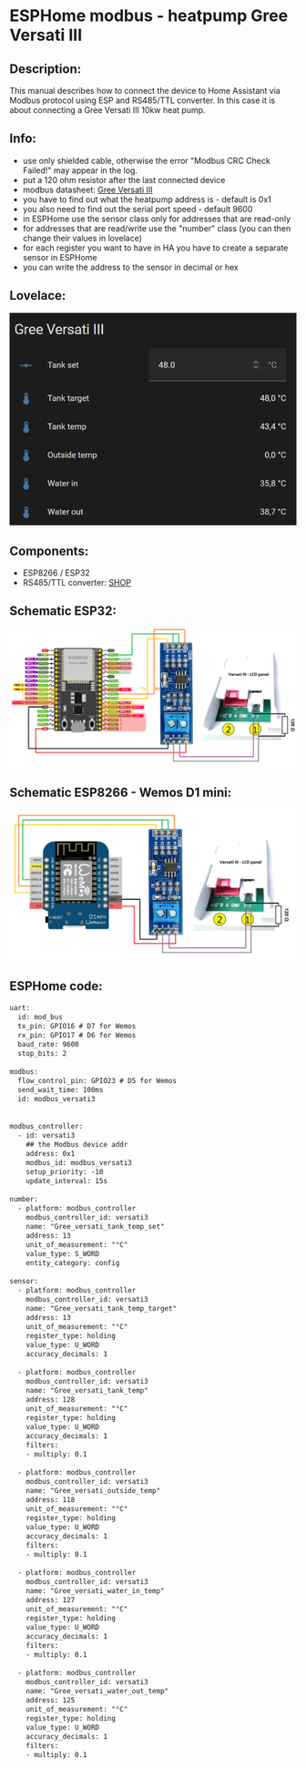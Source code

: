 # ESPHome modbus - heatpump Gree Versati III

## Description:
This manual describes how to connect the device to Home Assistant via Modbus protocol using ESP and RS485/TTL converter.
In this case it is about connecting a Gree Versati III 10kw heat pump.


## Info:
- use only shielded cable, otherwise the error "Modbus CRC Check Failed!" may appear in the log.
- put a 120 ohm resistor after the last connected device
- modbus datasheet: [Gree Versati III](https://github.com/peca2345/ESPHome-modbus-heatpump-Gree-Versati-III/blob/main/modbus-versati-iii-en.pdf)
- you have to find out what the heatpump address is - default is 0x1
- you also need to find out the serial port speed - default 9600
- in ESPHome use the sensor class only for addresses that are read-only
- for addresses that are read/write use the "number" class (you can then change their values in lovelace)
- for each register you want to have in HA you have to create a separate sensor in ESPHome
- you can write the address to the sensor in decimal or hex

## Lovelace:
![lovelace](https://github.com/peca2345/ESPHome-modbus-heatpump-Gree-Versati-III/blob/main/IMG/Lovelace.png?raw=true)


## Components:
- ESP8266 / ESP32
- RS485/TTL converter: [SHOP](https://www.laskakit.cz/prevodnik-ttl-na-rs-485--max485/) 


## Schematic ESP32:
![Schema](https://github.com/peca2345/ESPHome-modbus-heatpump-Gree-Versati-III/blob/main/IMG/schematic2.png?raw=true)

## Schematic ESP8266 - Wemos D1 mini:
![Schema](https://github.com/peca2345/ESPHome-modbus-heatpump-Gree-Versati-III/blob/main/IMG/schematic_wemos.png?raw=true)

## ESPHome code:
```
uart:
  id: mod_bus
  tx_pin: GPIO16 # D7 for Wemos
  rx_pin: GPIO17 # D6 for Wemos
  baud_rate: 9600
  stop_bits: 2

modbus:
  flow_control_pin: GPIO23 # D5 for Wemos
  send_wait_time: 100ms
  id: modbus_versati3
  

modbus_controller:
  - id: versati3
    ## the Modbus device addr
    address: 0x1
    modbus_id: modbus_versati3
    setup_priority: -10
    update_interval: 15s
    
number:
  - platform: modbus_controller
    modbus_controller_id: versati3
    name: "Gree_versati_tank_temp_set"
    address: 13
    unit_of_measurement: "°C"
    value_type: S_WORD
    entity_category: config 
    
sensor:
  - platform: modbus_controller
    modbus_controller_id: versati3
    name: "Gree_versati_tank_temp_target"
    address: 13
    unit_of_measurement: "°C" 
    register_type: holding
    value_type: U_WORD
    accuracy_decimals: 1 

  - platform: modbus_controller
    modbus_controller_id: versati3
    name: "Gree_versati_tank_temp"
    address: 128
    unit_of_measurement: "°C" 
    register_type: holding
    value_type: U_WORD
    accuracy_decimals: 1
    filters:
    - multiply: 0.1
    
  - platform: modbus_controller
    modbus_controller_id: versati3
    name: "Gree_versati_outside_temp"
    address: 118
    unit_of_measurement: "°C" 
    register_type: holding
    value_type: U_WORD
    accuracy_decimals: 1
    filters:
    - multiply: 0.1    
    
  - platform: modbus_controller
    modbus_controller_id: versati3
    name: "Gree_versati_water_in_temp"
    address: 127
    unit_of_measurement: "°C" 
    register_type: holding
    value_type: U_WORD
    accuracy_decimals: 1
    filters:
    - multiply: 0.1

  - platform: modbus_controller
    modbus_controller_id: versati3
    name: "Gree_versati_water_out_temp"
    address: 125
    unit_of_measurement: "°C" 
    register_type: holding
    value_type: U_WORD
    accuracy_decimals: 1
    filters:
    - multiply: 0.1    
```    


